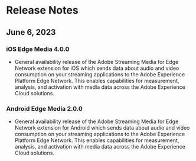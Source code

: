 # Release Notes

## June 6, 2023

### iOS Edge Media 4.0.0

* General availability release of the Adobe Streaming Media for Edge Network extension for iOS which sends data about audio and video consumption on your streaming applications to the Adobe Experience Platform Edge Network. This enables capabilities for measurement, analysis, and activation with media data across the Adobe Experience Cloud solutions.

### Android Edge Media 2.0.0

* General availability release of the Adobe Streaming Media for Edge Network extension for Android which sends data about audio and video consumption on your streaming applications to the Adobe Experience Platform Edge Network. This enables capabilities for measurement, analysis, and activation with media data across the Adobe Experience Cloud solutions.
